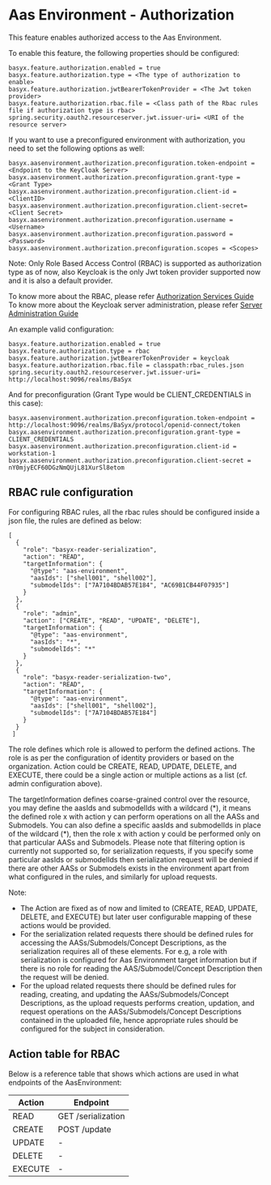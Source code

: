 # Aas Environment - Authorization
This feature enables authorized access to the Aas Environment.

To enable this feature, the following properties should be configured:

```
basyx.feature.authorization.enabled = true
basyx.feature.authorization.type = <The type of authorization to enable>
basyx.feature.authorization.jwtBearerTokenProvider = <The Jwt token provider>
basyx.feature.authorization.rbac.file = <Class path of the Rbac rules file if authorization type is rbac>
spring.security.oauth2.resourceserver.jwt.issuer-uri= <URI of the resource server>
```

If you want to use a preconfigured environment with authorization, you need to set the following options as well:
```
basyx.aasenvironment.authorization.preconfiguration.token-endpoint = <Endpoint to the KeyCloak Server>
basyx.aasenvironment.authorization.preconfiguration.grant-type = <Grant Type>
basyx.aasenvironment.authorization.preconfiguration.client-id = <ClientID>
basyx.aasenvironment.authorization.preconfiguration.client-secret= <Client Secret>
basyx.aasenvironment.authorization.preconfiguration.username = <Username>
basyx.aasenvironment.authorization.preconfiguration.password = <Password>
basyx.aasenvironment.authorization.preconfiguration.scopes = <Scopes>
```

Note: Only Role Based Access Control (RBAC) is supported as authorization type as of now, also Keycloak is the only Jwt token provider supported now and it is also a default provider. 

To know more about the RBAC, please refer [Authorization Services Guide](https://www.keycloak.org/docs/latest/authorization_services/index.html)
To know more about the Keycloak server administration, please refer [Server Administration Guide](https://www.keycloak.org/docs/latest/server_admin/#keycloak-features-and-concepts)

An example valid configuration:

```
basyx.feature.authorization.enabled = true
basyx.feature.authorization.type = rbac
basyx.feature.authorization.jwtBearerTokenProvider = keycloak
basyx.feature.authorization.rbac.file = classpath:rbac_rules.json
spring.security.oauth2.resourceserver.jwt.issuer-uri= http://localhost:9096/realms/BaSyx
```

And for preconfiguration (Grant Type would be CLIENT_CREDENTIALS in this case):

```
basyx.aasenvironment.authorization.preconfiguration.token-endpoint = http://localhost:9096/realms/BaSyx/protocol/openid-connect/token
basyx.aasenvironment.authorization.preconfiguration.grant-type = CLIENT_CREDENTIALS
basyx.aasenvironment.authorization.preconfiguration.client-id = workstation-1
basyx.aasenvironment.authorization.preconfiguration.client-secret = nY0mjyECF60DGzNmQUjL81XurSl8etom
```

## RBAC rule configuration

For configuring RBAC rules, all the rbac rules should be configured inside a json file, the rules are defined as below: 

```
[
  {
    "role": "basyx-reader-serialization",
    "action": "READ",
    "targetInformation": {
      "@type": "aas-environment",
      "aasIds": ["shell001", "shell002"],
      "submodelIds": ["7A7104BDAB57E184", "AC69B1CB44F07935"]
    }
  },
  {
    "role": "admin",
    "action": ["CREATE", "READ", "UPDATE", "DELETE"],
    "targetInformation": {
      "@type": "aas-environment",
      "aasIds": "*",
      "submodelIds": "*"
    }
  },
  {
    "role": "basyx-reader-serialization-two",
    "action": "READ",
    "targetInformation": {
      "@type": "aas-environment",
      "aasIds": ["shell001", "shell002"],
      "submodelIds": ["7A7104BDAB57E184"]
    }
  }
 ]
```

The role defines which role is allowed to perform the defined actions. The role is as per the configuration of identity providers or based on the organization. Action could be CREATE, READ, UPDATE, DELETE, and EXECUTE, there could be a single action or multiple actions as a list (cf. admin configuration above).

The targetInformation defines coarse-grained control over the resource, you may define the aasIds and submodelIds with a wildcard (\*), it means the defined role x with action y can perform operations on all the AASs and Submodels. You can also define a specific aasIds and submodelIds in place of the wildcard (\*), then the role x with action y could be performed only on that particular AASs and Submodels. Please note that filtering option is currently not supported so, for serialization requests, if you specify some particular aasIds or submodelIds then serialization request will be denied if there are other AASs or Submodels exists in the environment apart from what configured in the rules, and similarly for upload requests.

Note: 
* The Action are fixed as of now and limited to (CREATE, READ, UPDATE, DELETE, and EXECUTE) but later user configurable mapping of these actions would be provided.
* For the serialization related requests there should be defined rules for accessing the AASs/Submodels/Concept Descriptions, as the serialization requires all of these elements. For e.g, a role with serialization is configured for Aas Environment target information but if there is no role for reading the AAS/Submodel/Concept Description then the request will be denied.
* For the upload related requests there should be defined rules for reading, creating, and updating the AASs/Submodels/Concept Descriptions, as the upload requests performs creation, updation, and request operations on the AASs/Submodels/Concept Descriptions contained in the uploaded file, hence appropriate rules should be configured for the subject in consideration.

## Action table for RBAC

Below is a reference table that shows which actions are used in what endpoints of the AasEnvironment:

| Action  | Endpoint           |
|---------|--------------------|
| READ    | GET /serialization |
| CREATE  | POST /update       |
| UPDATE  | -                  |
| DELETE  | -                  |
| EXECUTE | -                  |

